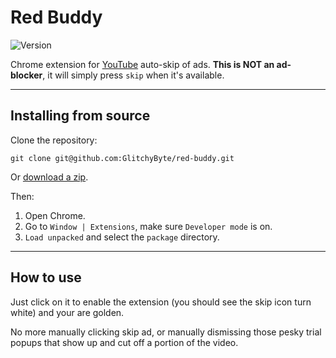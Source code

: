 # Red Buddy

![Version](https://img.shields.io/badge/Version-1.0-blue)

Chrome extension for [YouTube](https://youtube.com/) auto-skip of ads. **This is NOT an ad-blocker**, it will simply press `skip` when it's available.

---
## Installing from source

Clone the repository:

    git clone git@github.com:GlitchyByte/red-buddy.git

Or [download a zip](https://github.com/GlitchyByte/red-buddy/archive/refs/heads/main.zip).

Then:

1. Open Chrome.
2. Go to `Window | Extensions`, make sure `Developer mode` is on.
3. `Load unpacked` and select the `package` directory.

---
## How to use

Just click on it to enable the extension (you should see the skip icon turn white) and your are golden.

No more manually clicking skip ad, or manually dismissing those pesky trial popups that show up and cut off a portion of the video.
